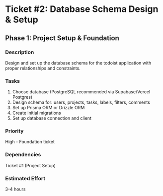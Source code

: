 # Ticket #2: Database Schema Design & Setup

## Phase 1: Project Setup & Foundation

### Description

Design and set up the database schema for the todoist application with proper relationships and constraints.

### Tasks

1. Choose database (PostgreSQL recommended via Supabase/Vercel Postgres)
2. Design schema for: users, projects, tasks, labels, filters, comments
3. Set up Prisma ORM or Drizzle ORM
4. Create initial migrations
5. Set up database connection and client

### Priority

High - Foundation ticket

### Dependencies

Ticket #1 (Project Setup)

### Estimated Effort

3-4 hours
